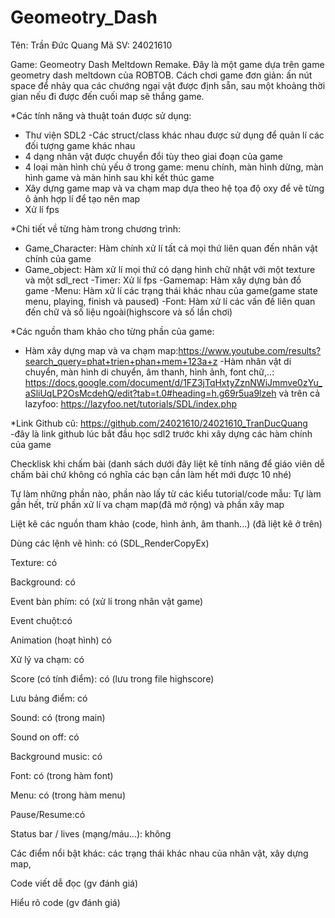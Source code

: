 # Geomeotry_Dash
 Tên: Trần Đức Quang
Mã SV: 24021610

Game: Geomeotry Dash Meltdown Remake. 
Đây là một game dựa trên game geometry dash meltdown của ROBTOB.
Cách chơi game đơn giản: ấn nút space để nhảy qua các chướng ngại vật được định sẵn, sau một khoảng thời gian nếu đi được đến cuối map sẽ thắng game.

*Các tính năng và thuật toán được sử dụng:
- Thư viện SDL2
-Các struct/class khác nhau được sử dụng để quản lí các đối tượng game khác nhau
- 4 dạng nhân vật được chuyển đổi tùy theo giai đoạn của game
- 4 loại màn hình chủ yếu ở trong game: menu chính, màn hình dừng, màn hình game và màn hình sau khi kết thúc game
- Xây dựng game map và va chạm map dựa theo hệ tọa độ oxy để vẽ từng ô ảnh hợp lí để tạo nên map
- Xử lí fps

*Chi tiết về từng hàm trong chương trình:
- Game_Character: Hàm chính xử lí tất cả mọi thứ liên quan đến nhân vật chính của game
- Game_object: Hàm xử lí mọi thứ có dạng hình chữ nhật với một texture và một sdl_rect
-Timer: Xử lí fps
-Gamemap: Hàm xây dựng bản đồ game
-Menu: Hàm xử lí các trạng thái khác nhau của game(game state menu, playing, finish và paused)
-Font: Hàm xử lí các vấn đề liên quan đến chữ và số liệu ngoài(highscore và số lần chơi)


*Các nguồn tham khảo cho từng phần của game:
- Hàm xây dựng map và va chạm map:https://www.youtube.com/results?search_query=phat+trien+phan+mem+123a+z
-Hàm nhân vật di chuyển, màn hình di chuyển, âm thanh, hình ảnh, font chữ,..: https://docs.google.com/document/d/1FZ3jTqHxtyZznNWiJmmve0zYu_aSliUqLP2OsMcdehQ/edit?tab=t.0#heading=h.g69r5ua9lzeh và trên cả lazyfoo: https://lazyfoo.net/tutorials/SDL/index.php

*Link Github cũ: https://github.com/24021610/24021610_TranDucQuang
-đây là link github lúc bắt đầu học sdl2 trước khi xây dựng các hàm chính của game



Checklisk khi chấm bài
(danh sách dưới đây liệt kê tính năng để giáo viên dễ chấm bài chứ không có nghĩa các bạn cần làm hết mới được 10 nhé)

Tự làm những phần nào, phần nào lấy từ các kiểu tutorial/code mẫu: Tự làm gần hết, trừ phần xử lí va chạm map(đã mở rộng) và phần xây map

Liệt kê các nguồn tham khảo (code, hình ảnh, âm thanh...) (đã liệt kê ở trên)

Dùng các lệnh vẽ hình: có (SDL_RenderCopyEx)

Texture: có

Background: có

Event bàn phím: có (xử lí trong nhân vật game)

Event chuột:có 

Animation (hoạt hình) có

Xử lý va chạm: có

Score (có tính điểm): có (lưu trong file highscore)

Lưu bảng điểm: có 

Sound: có (trong main)

Sound on off: có

Background music: có

Font: có (trong hàm font)

Menu: có (trong hàm menu)

Pause/Resume:có 

Status bar / lives (mạng/máu...): không

Các điểm nổi bật khác: các trạng thái khác nhau của nhân vật, xây dựng map, 

Code viết dễ đọc (gv đánh giá)

Hiểu rõ code (gv đánh giá)



